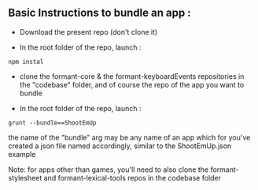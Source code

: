 Basic Instructions to bundle an app : 
-------------------------------------

- Download the present repo (don't clone it)

- In the root folder of the repo, launch :

```
npm instal
```

- clone the formant-core & the formant-keyboardEvents repositories in the "codebase" folder, and of course the repo of the app you want to bundle

- In the root folder of the repo, launch :

```
grunt --bundle==ShootEmUp
```

the name of the "bundle" arg may be any name of an app which for you've created a json file named accordingly, similar to the ShootEmUp.json example

Note: for apps other than games, you'll need to also clone the formant-stylesheet and formant-lexical-tools repos in the codebase folder